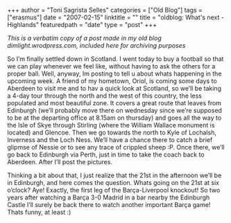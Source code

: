 +++
author = "Toni Sagrista Selles"
categories = ["Old Blog"]
tags = ["erasmus"]
date = "2007-02-15"
linktitle = ""
title = "oldblog: What's next - Highlands" 
featuredpath = "date"
type = "post"
+++

*This is a verbatim copy of a post made in my old blog dimlight.wrodpress.com, included here for archiving purposes*

So I’m finally settled down in Scotland. I went today to buy a football so that we can play whenever we feel like, without having to ask the others for a proper ball. Well, anyway, Im posting to tell u about whats happening in the upcoming week. A friend of my hometown, Oriol, is coming some days to Aberdeen to visit me and to hav a quick look at Scotland, so we’ll be taking a 4-day tour through the north and the west of this country, the less populated and most beautiful zone. It covers a great route that leaves from Edinburgh (we’ll probably move there on wednesday since we’re supposed to be at the departing office at 8.15am on thursday) and goes all the way to the Isle of Skye through Stirling (where the William Wallace monument is located) and Glencoe. Then we go towards the north to Kyle of Lochalsh, Inverness and the Loch Ness. We’ll have a chance there to catch a brief glipmse of Nessie or to see any trace of crippled sheep :P. Once there, we’ll go back to Edinburgh via Perth, just in time to take the coach back to Aberdeen. After I’ll post the pictures.

Thinking a bit about that, I just realize that the 21st in the afternoon we’ll be in Edinburgh, and here comes the question. Whats going on the 21st at six o’clock? Aye! Exactly, the first leg of the Barça-Liverpool knockout! So two years after watching a Barça 3-0 Madrid in a bar nearby the Edinburgh Castle I’ll surely be back there to watch another important Barça game! Thats funny, at least :)
